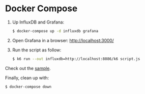 # Docker Compose

1. Up InfluxDB and Grafana:

    ```sh
    $ docker-compose up -d influxdb grafana
    ```

2. Open Grafana in a browser: [http://localhost:3000/](http://localhost:3000/)

3. Run the script as follow:

    ```sh
    $ k6 run --out influxdb=http://localhost:8086/k6 script.js 
    ```

Check out the [sample](sample).

Finally, clean up with:

```sh
$ docker-compose down
```


